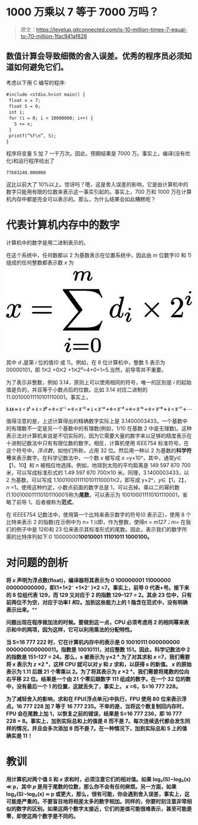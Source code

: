 # 1000 万乘以 7 等于 7000 万吗？

> 原文：<https://levelup.gitconnected.com/is-10-million-times-7-equal-to-70-million-1fac941af828>

## 数值计算会导致细微的舍入误差。优秀的程序员必须知道如何避免它们。

考虑以下用 C 编写的程序:

```
#include <stdio.h>int main() {
 float x = 7;
 float S = 0;
 int i;
 for (i = 0; i < 10000000; i++) {
   S += x;
 }
 printf(“%f\n”, S);
}
```

程序将变量 S 加 7 一千万次。因此，预期结果是 7000 万。事实上，编译(没有优化)和运行程序给出了

```
77603248.000000
```

这比以前大了 10%以上。惊讶吗？嗯，这是舍入误差的影响，它是由计算机中的数字只能用有限的位数来表示这一事实引起的。事实上，700 万和 1000 万在计算机内存中都是完全可以表示的。那么，为什么结果会如此糟糕呢？

# 代表计算机内存中的数字

计算机中的数字是用二进制表示的。

在这个系统中，任何数都以 2 为基数表示在位置系统中，因此由 *m* 位数字(0 和 1)组成的任何整数都表示数 *x* 为

![](img/abcd9a36afd2fdf76614a9a7424d6e08.png)

其中 *d* ᵢ是第 *i* 位的值(0 或 1)。例如，在 8 位计算机中，整数 5 表示为 00000101，即 1⨉2 +0⨉2 +1⨉2⁰=4+0+1=5.当然，前导零并不重要。

为了表示非整数，例如 3.14，原则上可以使用相同的符号，唯一的区别是 *i* 的起始值是负的，并且等于小数点后的位数。比如 3.14 对应二进制的 11.00100011110101110001。事实上，

![](img/12b901267f1f1b62d4232a2c0d3a2338.png)

值得注意的是，上述计算得出的精确数字实际上是 3.1400003433。一个基数中的有理数不一定是另一个基数中的有理数(例如，1/10 在基数 2 中是无理数)。这种表示法对计算机来说是不切实际的，因为它需要大量的数字来以足够的精度表示在十进制记数法中只有有限位数的数字。相反，计算机使用 IEEE754 标准符号。在这个符号中，*浮点数*，如他们所称，占用 32 位。然后用一种以 2 为基数的**科学符号**来表示数字。在科学记数法中，一个数 *x* 被写成 *x* =y×10ⁿ，其中，通常*y*∈【1，10】和 *n* 被相应地选择。例如，地球到太阳的平均距离是 149 597 870 700 米，可以写成标准形式的 1.49 597 870 700⨉10 米。同理，3.1400003433，以 2 为基数，可以写成 1.100100011110101110001⨉2，即写成 y×2ⁿ，*y*∈【1，2】， *n* =1。使用这种约定，小数点前面的数字总是 1，可以去掉。乘以二的幂的数(1.100100011110101110001)称为**尾数**，可以表示为 100100011110101110001，省略了前导 1。后者被称为**范式**。

在 IEEEE754 记数法中，使用第一个比特来表示数字的符号(0 表示正)，使用 8 个比特来表示 2 的指数(在示例中为 *n=* 1 )(即，作为整数，使得*n = m127；m=* 在我们的例子中是 128)和 23 位来表示其标准形式的尾数。因此，表示我们的数字所需的比特序列如下:0 10000000**10010001 11101011 1000100。**

# **对问题的剖析**

**将 *x* 声明为浮点数(float)，编译器将其表示为 0 100000001 11000000 00000000000，即(1+1×2⁻ +1×2⁻ )×2 =7。事实上，前导 0 代表+号。接下来的 8 位组代表 129，而 129 又对应于 2 的指数 129–127 = 2。其余 23 位中，只有前两位不为空，对应于功率*1 和*2。加到这些能力上的 1 隐含在范式中，没有明确表示出来。****

****问题出现在程序做加法的时候。要做到这一点，CPU 必须考虑用 2 的相同幂来表示和中的两项，因为这样，它可以利用乘法的分配特性。****

****当 S=16 777 222 时，它在计算机内存中的表示是 0 10010111 000000000 000000000000011。指数是 10010111，对应整数 151。因此，科学记数法中 2 的指数是 151–127 = 24。那么，s 被表示为 y×2 ⁴.为了对其求和 *x* =7，我们需要将 *x* 表示为 *z* ×2 ⁴，这样 CPU 就可以对 *y* 和 *z* 求和，以获得 s 的新值。 *x* 的原始表示为 1.11 后跟 21 个零乘以 2。为了将其表示为 *z* ×2 ⁴，我们需要将尾数的位向右平移 22 位。结果是一个由 21 个零后跟数字 111 组成的数字。在一个 32 位的数中，没有最后一个 1 的位置，这就丢失了，事实上， *x* =6，S=16 777 228。****

****为了减轻舍入的影响，求和在 FPU(浮点单元)中执行，FPU 使用 80 位来表示浮点。16 777 228 加 7 等于 16 777 235。不幸的是，当将这个数复制回内存时，FPU 会在尾数上加 1，以恢复之前的错误，结果是 S=16 777 236，即 16 777 228 + 8。事实上，加到实际总和上的值是 8 而不是 7。每次连续迭代都会发生同样的情况，并且会多次添加 8 而不是 7。在一种情况下，加到实际总和 S 上的值确实是 11！****

# ****教训****

****用计算机对两个值 *S* 和 *x* 求和时，必须注意它们的相对值。如果 log₂(S)−log₂(x) ≪ p，其中 *p* 是用于尾数的位数，那么你不会有任何麻烦。另一方面，如果 log₂(S)−log₂(x) ≃ p 或更大，那么，很有可能，你会遇到舍入误差，事实上，这可能是严重的。不要盲目地将相差太多的数字相加。同样的，你要时刻注意非常相似的数字的区别。如果这两个数字太接近，它们的差值可能很难表示，甚至可能是零，即使这两个数字是不同的。****